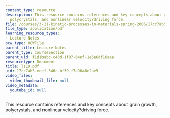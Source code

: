 ```yaml
---
content_type: resource
description: This resource contains references and key concepts about grain growth,
  polycrystals, and nonlinear velocity?driving force.
file: /courses/3-21-kinetic-processes-in-materials-spring-2006/17cc7ab5eccf546cbf39f7a96a8e2ae5_ls19.pdf
file_type: application/pdf
learning_resource_types:
- Lecture Notes
ocw_type: OCWFile
parent_title: Lecture Notes
parent_type: CourseSection
parent_uid: f1d1babc-c43d-1f07-64ef-1e5e6df16aaa
resourcetype: Document
title: ls19.pdf
uid: 17cc7ab5-eccf-546c-bf39-f7a96a8e2ae5
video_files:
  video_thumbnail_file: null
video_metadata:
  youtube_id: null
---
```

This resource contains references and key concepts about grain growth, polycrystals, and nonlinear velocity?driving force.

